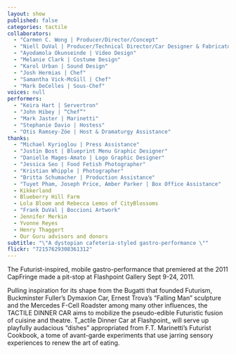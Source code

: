```yaml
---
layout: show
published: false
categories: tactile
collaborators: 
  - "Carmen C. Wong | Producer/Director/Concept"
  - "Niell DuVal | Producer/Technical Director/Car Designer & Fabricator"
  - "Ayodamola Okunseinde | Video Design"
  - "Melanie Clark | Costume Design"
  - "Karol Urban | Sound Design"
  - "Josh Hermias | Chef"
  - "Samantha Vick-McGill | Chef"
  - "Mark DeCelles | Sous-Chef"
voices: null
performers: 
  - "Keira Hart | Servertron"
  - "John Hibey | “Chef”"
  - "Mark Jaster | Marinetti"
  - "Stephanie Davio | Hostess"
  - "Otis Ramsey-Zöe | Host & Dramaturgy Assistance"
thanks: 
  - "Michael Kyrioglou | Press Assistance"
  - "Justin Bost | Blueprint Menu Graphic Designer"
  - "Danielle Mages-Amato | Logo Graphic Designer"
  - "Jessica Seo | Food Fetish Photographer"
  - "Kristian Whipple | Photographer"
  - "Britta Schumacher | Production Assistance"
  - "Tuyet Pham, Joseph Price, Amber Parker | Box Office Assistance"
  - Kikkerland
  - Blueberry Hill Farm
  - Lola Bloom and Rebecca Lemos of CityBlossoms
  - "Frank DuVal | Boccioni Artwork"
  - Jennifer Merkin
  - Yvonne Reyes
  - Henry Thaggert
  - Our Guru advisors and donors
subtitle: "\"A dystopian cafeteria-styled gastro-performance \""
flickr: "72157629308361312"
---
```


The Futurist-inspired, mobile gastro-performance that premiered at the 2011 CapFringe made a pit-stop at Flashpoint Gallery Sept 9-24, 2011.  

Pulling inspiration for its shape from the Bugatti that founded Futurism, Buckminster Fuller’s Dymaxion Car, Ernest Trova’s “Falling Man” sculpture and the Mercedes F-Cell Roadster among many other influences, the TACTILE DINNER CAR aims to mobilize the pseudo-edible Futuristic fusion of cuisine and theatre. T_actile Dinner Car at Flashpoint_ will serve up playfully audacious “dishes” appropriated from F.T. Marinetti’s Futurist Cookbook, a tome of avant-garde experiments that use jarring sensory experiences to renew the art of eating.
